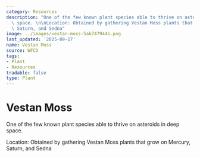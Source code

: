 ```yaml
---
category: Resources
description: "One of the few known plant species able to thrive on asteroids in deep\
  \ space. \n\nLocation: Obtained by gathering Vestan Moss plants that grow on Mercury,\
  \ Saturn, and Sedna"
image: ../images/vestan-moss-5ab747944b.png
last_updated: '2025-09-17'
name: Vestan Moss
source: WFCD
tags:
- Plant
- Resources
tradable: false
type: Plant
---
```


# Vestan Moss

One of the few known plant species able to thrive on asteroids in deep space. 

Location: Obtained by gathering Vestan Moss plants that grow on Mercury, Saturn, and Sedna

